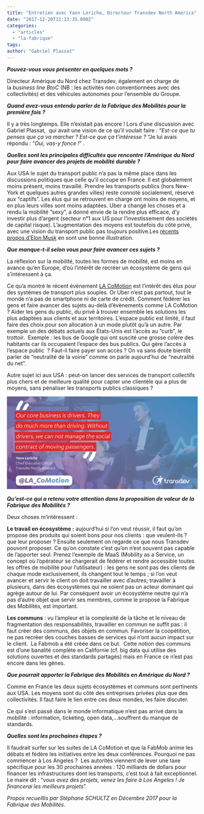 ```yaml
---
title: "Entretien avec Yann Leriche, Directeur Transdev North America"
date: "2017-12-20T11:13:35.000Z"
categories: 
  - "articles"
  - "la-fabrique"
tags: 
author: "Gabriel Plassat"
---
```


**_Pouvez-vous vous présenter en quelques mots ?_**

Directeur Amérique du Nord chez Transdev, également en charge de la _business line BtoC_ (NB : les activités non conventionnées avec des collectivités) et des véhicules autonomes pour l’ensemble du Groupe.

**_Quand avez-vous entendu parler de la Fabrique des Mobilités pour la première fois ?_**

Il y a très longtemps. Elle n’existait pas encore ! Lors d’une discussion avec Gabriel Plassat,  qui avait une vision de ce qu’il voulait faire : “_Est-ce que tu penses que ça va marcher ? Est-ce que ça t’intéresse ?_ “Je lui avais répondu : “_Oui, vas-y fonce !_” .

**_Quelles sont les principales difficultés que rencontre l’Amérique du Nord pour faire avancer des projets de mobilité durable ?_**

Aux USA le sujet du transport public n’a pas la même place dans les discussions politiques que celle qu’il occupe en France. Il est globalement moins présent, moins travaillé. Prendre les transports publics (hors New-York et quelques autres grandes villes) reste connoté socialement, réservé aux “captifs”. Les élus qui se retrouvent en charge ont moins de moyens, et en plus leurs villes sont moins adaptées. Uber a changé les choses et a rendu la mobilité “sexy”, a donné envie de la rendre plus efficace, d’y investir plus d’argent (secteur n°1 aux US pour l’investissement des sociétés de capital risque). L’augmentation des moyens est toutefois du côté privé, avec une vision du transport public pas toujours positive.Les [récents propos d’Elon Musk](https://www.wired.com/story/elon-musk-awkward-dislike-mass-transit/) en sont une bonne illustration.

**_Que manque-t-il selon vous pour faire avancer ces sujets ?_**

La réflexion sur la mobilité, toutes les formes de mobilité, est moins en avance qu’en Europe, d’où l’intérêt de recréer un écosystème de gens qui s’intéressent à ça.

Ce qu’a montré le récent évènement [LA CoMotion](https://www.lacomotion.com/) est l’intérêt des élus pour des systèmes de transport plus souples. Or Uber n’est pas partout, tout le monde n’a pas de smartphone ni de carte de crédit. Comment fédérer les gens et faire avancer des sujets au-delà d’évènements comme LA CoMotion ? Aider les gens du public, du privé à trouver ensemble les solutions les plus adaptées aux clients et aux territoires. L’espace public est limité, il faut faire des choix pour son allocation à un mode plutôt qu’à un autre. Par exemple un des débats actuels aux États-Unis est l’accès au “curb”, le trottoir.  Exemple : les bus de Google qui ont suscité une grosse colère des habitants car ils occupaient l’espace des bus publics. Qui gère l’accès à l’espace public  ? Faut-il faire payer son accès ? On va sans doute bientôt parler de “neutralité de la voirie” comme on parle aujourd’hui de “neutralité du net”.

Autre sujet ici aux USA : peut-on lancer des services de transport collectifs plus chers et de meilleure qualité pour capter une clientèle qui a plus de moyens, sans pénaliser les transports publics classiques ?

[![](images/yleriche_lacomotion.png)](http://lafabriquedesmobilites.fr/wp-content/uploads/2017/12/yleriche_lacomotion.png)

**_Qu’est-ce qui a retenu votre attention dans la proposition de valeur de la Fabrique des Mobilités ?_**

Deux choses m’intéressent :

**Le travail en écosystème :** aujourd’hui si l’on veut réussir, il faut qu’on propose des produits qui soient bons pour nos clients : que veulent-ils ? que leur proposer ? Ensuite seulement on regarde ce que nous Transdev pouvont proposer. Ce qu’on constate c’est qu’on n’est souvent pas capable de l’apporter seul. Prenez l’exemple de MaaS (Mobility as a Service, un concept où l’opérateur se chargerait de fédérer et rendre accessible toutes les offres de mobilité pour l’utilisateur) : les gens ne sont pas des clients de chaque mode exclusivement, ils changent tout le temps ; si l’on veut avancer et servir le client on doit travailler avec d’autres; travailler à plusieurs, dans des écosystèmes qui ne soient pas un acteur dominant qui agrège autour de lui. Par conséquent avoir un écosystème neutre qui n’a pas d’autre objet que servir ses membres, comme le propose la Fabrique des Mobilités, est important.

**Les communs** : vu l’ampleur et la complexité de la tâche et le niveau de fragmentation des responsabilités, travailler en commun ne suffit pas : il faut créer des communs, des objets en commun. Favoriser la coopétition, ne pas recréer des couches basses de services qui n’ont aucun impact sur le client.  La Fabmob a été créée dans ce but.  Cette notion des communs est d’une banalité complète en Californie (cf. big data qui utilise des solutions ouvertes et des standards partagés) mais en France ce n’est pas encore dans les gènes.

**_Que pourrait apporter la Fabrique des Mobilités en Amérique du Nord ?_**

Comme en France les deux sujets écosystèmes et communs sont pertinents aux USA. Les moyens sont du côté des entreprises privées plus que des collectivités. Il faut faire le lien entre ces deux mondes, les faire discuter.

Ce qui s’est passé dans le monde informatique n’est pas arrivé dans la mobilité : information, ticketing, open data,...souffrent du manque de standards.

**_Quelles sont les prochaines étapes ?_**

Il faudrait surfer sur les suites de LA CoMotion et que la FabMob anime les débats et fédère les initiatives entre les deux conférences. Pourquoi ne pas commencer à Los Angeles ?  Les autorités viennent de lever une taxe spécifique pour les 30 prochaines années : 120 milliards de dollars pour financer les infrastructures dont les transports, c’est tout à fait exceptionnel. Le maire dit : “_vous avez des projets, venez les faire à Los Angeles ! Je financerai les meilleurs projets_”.

_Propos recueillis par Stéphane SCHULTZ en Décembre 2017 pour la Fabrique des Mobilités._
